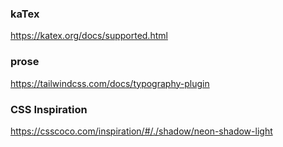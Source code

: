 ### kaTex
https://katex.org/docs/supported.html

### prose
https://tailwindcss.com/docs/typography-plugin

### CSS Inspiration
https://csscoco.com/inspiration/#/./shadow/neon-shadow-light